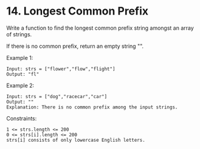 # 14. Longest Common Prefix

Write a function to find the longest common prefix string amongst an array of strings.

If there is no common prefix, return an empty string "".

 

Example 1:

    Input: strs = ["flower","flow","flight"]
    Output: "fl"

Example 2:

    Input: strs = ["dog","racecar","car"]
    Output: ""
    Explanation: There is no common prefix among the input strings.

 

Constraints:

    1 <= strs.length <= 200
    0 <= strs[i].length <= 200
    strs[i] consists of only lowercase English letters.

